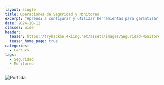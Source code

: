 ```yaml
---
layout: single
title: Operaciones de Seguridad y Monitoreo
excerpt: "Aprenda a configurar y utilizar herramientas para garantizar que la actividad sospechosa se identifique y se trate rápidamente dentro de su entorno."
date: 2024-10-12
classes: wide
header:
  teaser: https://tryhackme.4kiing.net/assets/images/Seguridad-Monitoreo/Monitoreo.jpg
  teaser_home_page: true
categories:
  - Lectura
tags:
  - Seguridad
  - Monitoreo
---
```


![Portada](https://tryhackme.4kiing.net/assets/images/Seguridad-Monitoreo/Portada.jpg)

